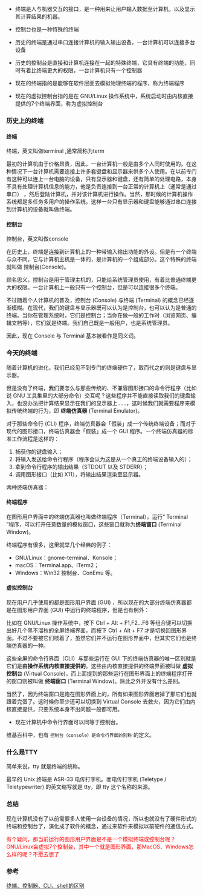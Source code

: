 - 终端是人与机器交互的接口，是一种用来让用户输入数据至计算机，以及显示其计算结果的机器。


- 控制台也是一种特殊的终端

- 历史的终端是通过串口连接计算机的输入输出设备，一台计算机可以连接多台设备
- 历史的控制台是直接和计算机连接在一起的特殊终端，它具有终端的功能，同时有着比终端更大的权限，一台计算机只有一个控制器
- 现在的终端指的是能够在软件层面去模拟物理终端的程序，称为终端程序
- 现在的虚拟控制台指的是在 GNU/Linux 操作系统中，系统启动时由内核直接提供的7个终端界面，称为虚拟控制台

### 历史上的终端

#### 终端

终端，英文叫做terminal ,通常简称为term

最初的计算机由于价格昂贵，因此，一台计算机一般是由多个人同时使用的。在这种情况下一台计算机需要连接上许多套键盘和显示器来供多个人使用。在以前专门有这种可以连上一台电脑的设备，只有显示器和键盘，还有简单的处理电路，本身不具有处理计算机信息的能力，他是负责连接到一台正常的计算机上（通常是通过串口） ，然后登陆计算机，并对该计算机进行操作。当然，那时候的计算机操作系统都是多任务多用户的操作系统。这样一台只有显示器和键盘能够通过串口连接到计算机的设备就叫做终端。

#### 控制台

控制台，英文叫做console

在历史上，终端是连接到计算机上的一种带输入输出功能的外设。但是有一个终端与众不同，它与计算机主机是一体的，是计算机的一个组成部分。这个特殊的终端就叫做 控制台(Console)。

顾名思义，控制台是用于管理主机的，只能给系统管理员使用，有着比普通终端更大的权限。一台计算机上一般只有一个控制台，但是可以连接很多个终端。

不过随着个人计算机的普及，控制台 (Console) 与终端 (Terminal) 的概念已经逐渐模糊。在现代，我们的键盘与显示器既可以认为是控制台，也可以认为是普通的终端。当你在管理系统时，它们是控制台；当你在做一般的工作时（浏览网页、编辑文档等），它们就是终端。我们自己既是一般用户，也是系统管理员。

因此，现在 Console 与 Terminal 基本被看作是同义词。

### 今天的终端

随着计算机的进化，我们已经见不到专门的终端硬件了，取而代之的则是键盘与显示器。

但是没有了终端，我们要怎么与那些传统的、不兼容图形接口的命令行程序（比如说 GNU 工具集里的大部分命令）交互呢？这些程序并不能直接读取我们的键盘输入，也没办法把计算结果显示在我们的显示器上……，这时候我们就需要程序来模拟传统终端的行为，即 **终端仿真器** (Terminal Emulator)。

对于那些命令行 (CLI) 程序，终端仿真器会「假装」成一个传统终端设备；而对于现代的图形接口，终端仿真器会「假装」成一个 GUI 程序。一个终端仿真器的标准工作流程是这样的：

1. 捕获你的键盘输入；
2. 将输入发送给命令行程序（程序会认为这是从一个真正的终端设备输入的）；
3. 拿到命令行程序的输出结果（STDOUT 以及 STDERR）；
4. 调用图形接口（比如 X11），将输出结果渲染至显示器。

两种终端仿真器：

#### 终端程序

在图形用户界面中的终端仿真器也叫做终端程序（Terminal），运行“ Terminal ”程序，可以打开任意数量的模拟窗口，这些窗口就称为**终端窗口** (Terminal Window)。

终端程序有很多，这里就举几个经典的例子：

- GNU/Linux：gnome-terminal、Konsole；
- macOS：Terminal.app、iTerm2；
- Windows：Win32 控制台、ConEmu 等。

#### 虚拟控制台

现在用户几乎使用的都是图形用户界面 (GUI) ，所以现在的大部分终端仿真器都是在图形用户界面 (GUI) 中运行的终端程序，但是也有例外：

比如在 GNU/Linux 操作系统中，按下 Ctrl + Alt + F1,F2...F6 等组合键可以切换出好几个黑不溜秋的全屏终端界面，而按下 Ctrl + Alt + F7 才是切换回图形界面。不过不要被它们唬着了，虽然它们并不运行在图形界面中，但其实它们也是终端仿真器的一种。

这些全屏的命令行界面（CLI）与那些运行在 GUI 下的终端仿真器的唯一区别就是它们是**由操作系统内核直接提供的**。这些由内核直接提供的终端界面被叫做 **虚拟控制台** (Virtual Console)，而上面提到的那些运行在图形界面上的终端程序打开的窗口则被叫做 **终端窗口** (Terminal Window)。除此之外并没有什么差别。

当然了，因为终端窗口是跑在图形界面上的，所有如果图形界面宕掉了那它们也就跟着完蛋了。这时候你至少还可以切换到 Virtual Console 去救火，因为它们由内核直接提供，只要系统本身不出问题一般都可用。

-  现在计算机中命令行界面可以同等于控制台。

维基百科中，也有 `控制台（console）是命令行界面的别称` 的定义。

### 什么是TTY

简单来说，tty 就是终端的统称。

最早的 Unix 终端是 ASR-33 电传打字机。而电传打字机 (Teletype / Teletypewriter) 的英文缩写就是 tty，即 tty 这个名称的来源。

### 总结

现在计算机没有了以前需要多人使用一台设备的情况，所以也就没有了硬件形式的终端和控制台了，演化成了软件的概念，通过来软件来模拟以前硬件的通信方式。

<font color = "red">有个疑问，那当前运行的图形用户界面是不是一个模拟终端或控制台呢？GNU/Linux会虚拟7个控制台，其中一个就是图形界面，那MacOS、Windows怎么样的呢？不愿去想了</font>

### 参考

[终端、控制器、CLI、shell的区别](https://www.cnblogs.com/chenyang18/p/14335926.html) 